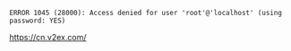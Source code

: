 

```
ERROR 1045 (28000): Access denied for user 'root'@'localhost' (using password: YES)
```



https://cn.v2ex.com/





